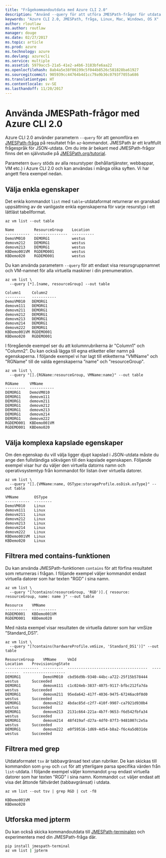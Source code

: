 ```yaml
---
title: "Frågekommandoutdata med Azure CLI 2.0"
description: "Använd --query för att utföra JMESPath-frågor för utdata för Azure CLI 2.0-kommandon."
keywords: "Azure CLI 2.0, JMESPath, fråga, Linux, Mac, Windows, OS X"
author: rloutlaw
ms.author: routlaw
manager: douge
ms.date: 02/27/2017
ms.topic: article
ms.prod: azure
ms.technology: azure
ms.devlang: azurecli
ms.service: multiple
ms.assetid: 5979acc5-21a5-41e2-a4b6-3183bfe6aa22
ms.openlocfilehash: 8ab4a5e38f06199c5f044b8526c581828ba61927
ms.sourcegitcommit: 905939cc44764b4d1cc79a9b36c0793f7055a686
ms.translationtype: HT
ms.contentlocale: sv-SE
ms.lasthandoff: 11/20/2017
---
```

# <a name="using-jmespath-queries-with-azure-cli-20"></a>Använda JMESPath-frågor med Azure CLI 2.0

Azure CLI 2.0 använder parametern `--query` för att genomföra en [JMESPath-fråga](http://jmespath.org) på resultatet från `az`-kommandot. JMESPath är ett kraftfullt frågespråk för JSON-utdata.  Om du inte är bekant med JMESPath-frågor finns det en självstudie på [JMESPath.org/tutorial](http://JMESPath.org/tutorial.html).

Parametern `Query` stöds av alla resurstyper (behållartjänster, webbappar, VM etc.) i Azure CLI 2.0 och kan användas i många olika syften.  Vi har angett flera exempel nedan.

## <a name="selecting-simple-properties"></a>Välja enkla egenskaper

Det enkla kommandot `list` med `table`-utdataformat returnerar en granskad uppsättning av de vanligaste enkla egenskaperna för varje resurstyp i ett lättläst tabellformat.

```azurecli-interactive
az vm list --out table
```

```
Name         ResourceGroup    Location
-----------  ---------------  ----------
DemoVM010    DEMORG1          westus
demovm212    DEMORG1          westus
demovm213    DEMORG1          westus
KBDemo001VM  RGDEMO001        westus
KBDemo020    RGDEMO001        westus
```

Du kan använda parametern `--query` för att endast visa resursgruppnamnet och VM-namnet för alla virtuella maskiner i din prenumeration.

```azurecli-interactive
az vm list \
  --query [*].[name, resourceGroup] --out table
```

```
Column1     Column2
---------   -----------
DemoVM010   DEMORG1
demovm111   DEMORG1
demovm211   DEMORG1
demovm212   DEMORG1
demovm213   DEMORG1
demovm214   DEMORG1
demovm222   DEMORG1
KBDemo001VM RGDEMO001
KBDemo020   RGDEMO001
```

I föregående exempel ser du att kolumnrubrikerna är "Column1" och "Column2".  Du kan också lägga till egna etiketter eller namn på egenskaperna.  I följande exempel vi har lagt till etiketterna "VMName" och "RGName" till de valda egenskaperna ”name" och "resourceGroup".


```azurecli-interactive
az vm list \
  --query "[].{RGName:resourceGroup, VMName:name}" --out table
```

```
RGName     VMName
---------  -----------
DEMORG1    DemoVM010
DEMORG1    demovm111
DEMORG1    demovm211
DEMORG1    demovm212
DEMORG1    demovm213
DEMORG1    demovm214
DEMORG1    demovm222
RGDEMO001  KBDemo001VM
RGDEMO001  KBDemo020
```

## <a name="selecting-complex-nested-properties"></a>Välja komplexa kapslade egenskaper

Om den egenskap du vill välja ligger djupt kapslad i JSON-utdata måste du ange den fullständiga sökvägen till den kapslade egenskapen. Följande exempel visar hur du väljer den virtuella datorns namn och operativsystemtyp från kommandot för listan över virtuella datorer.

```azurecli-interactive
az vm list \
  --query "[].{VMName:name, OSType:storageProfile.osDisk.osType}" --out table
```

```
VMName       OSType
-----------  --------
DemoVM010    Linux
demovm111    Linux
demovm211    Linux
demovm212    Linux
demovm213    Linux
demovm214    Linux
demovm222    Linux
KBDemo001VM  Linux
KBDemo020    Linux
```

## <a name="filter-with-the-contains-function"></a>Filtrera med contains-funktionen

Du kan använda JMESPath-funktionen `contains` för att förfina resultatet som returneras i frågan.
I följande exempel väljer kommandot endast virtuella datorer som har texten "RGD" i sina namn.  

```azurecli-interactive
az vm list \
  --query "[?contains(resourceGroup, 'RGD')].{ resource: resourceGroup, name: name }" --out table
```

```
Resource    VMName
----------  -----------
RGDEMO001   KBDemo001VM
RGDEMO001   KBDemo020
```

Med nästa exempel visar resultaten de virtuella datorer som har vmSize ”Standard_DS1”.

```azurecli-interactive
az vm list \
  --query "[?contains(hardwareProfile.vmSize, 'Standard_DS1')]" --out table
```

```
ResourceGroup    VMName     VmId                                  Location    ProvisioningState
---------------  ---------  ------------------------------------  ----------  -------------------
DEMORG1          DemoVM010  cbd56d9b-9340-44bc-a722-25f15b578444  westus      Succeeded
DEMORG1          demovm111  c1c024eb-3837-4075-9117-bfbc212fa7da  westus      Succeeded
DEMORG1          demovm211  95eda642-417f-4036-9475-67246ac0f0d0  westus      Succeeded
DEMORG1          demovm212  4bdac85d-c2f7-410f-9907-ca7921d930b4  westus      Succeeded
DEMORG1          demovm213  2131c664-221a-4b7f-9653-f6d542fbfa34  westus      Succeeded
DEMORG1          demovm214  48f419af-d27a-4df0-87f3-9481007c2e5a  westus      Succeeded
DEMORG1          demovm222  e0f59516-1d69-4d54-b8a2-f6c4a5d031de  westus      Succeeded
```

## <a name="filter-with-grep"></a>Filtrera med grep

Utdataformatet `tsv` är tabbavgränsad text utan rubriker. De kan skickas till kommandon som `grep` och `cut` för att ytterligare parsa specifika värden från `list`-utdata. I följande exempel väljer kommandot `grep` endast virtuella datorer som har texten "RGD" i sina namn.  Kommandot `cut` väljer endast att visa det åttonde fältvärdet (tabbavgränsat) i utdata.

```azurecli-interactive
az vm list --out tsv | grep RGD | cut -f8
```

```
KBDemo001VM
KBDemo020
```

## <a name="explore-with-jpterm"></a>Utforska med jpterm

Du kan också skicka kommandoutdata till [JMESPath-terminalen](https://github.com/jmespath/jmespath.terminal) och experimentera med din JMESPath-fråga där.

```bash
pip install jmespath-terminal
az vm list | jpterm
```

